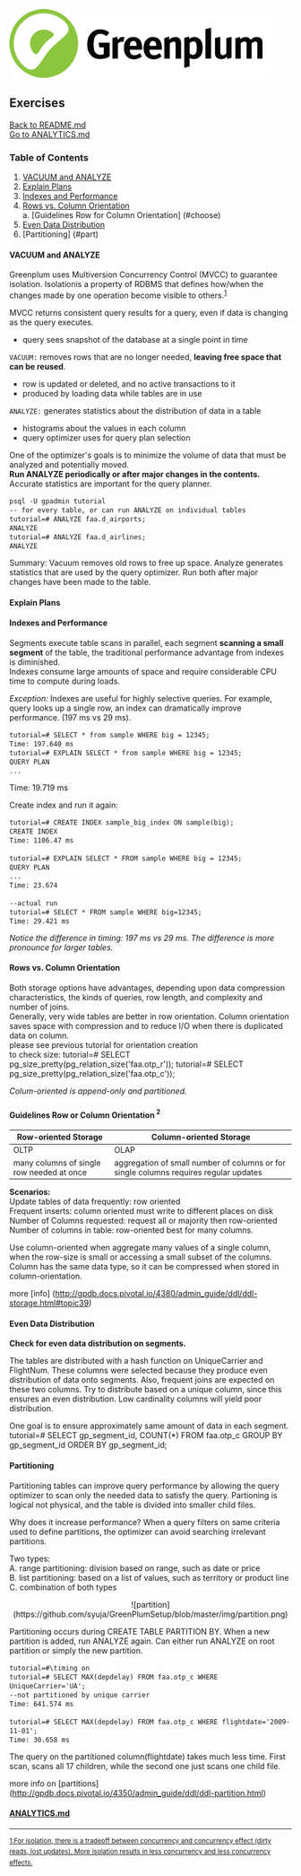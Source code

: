 ![Greenplum](https://github.com/syuja/GreenPlumSetup/blob/master/img/greenplum-logo.png)  

## Exercises  

[Back to README.md](../README.md)  
[Go to ANALYTICS.md](./ANALYTICS.md)

### Table of Contents
  1. [VACUUM and ANALYZE](#vac)
  2. [Explain Plans](#expl)
  3. [Indexes and Performance](#ind)
  4. [Rows vs. Column Orientation](#row)  
     a. [Guidelines Row for Column Orientation] (#choose)
  5. [Even Data Distribution](#even)
  6. [Partitioning] (#part)

<a id="vac"></a>
#### VACUUM and ANALYZE
Greenplum uses Multiversion Concurrency Control (MVCC) to guarantee isolation.
Isolationis a property of RDBMS that defines how/when the changes made by one operation become visible to others.<sup><a href="#fn1" id="ref1">1</a></sup>    

MVCC returns consistent query results for a query, even if data is changing as the query executes.
  - query sees snapshot of the database at a single point in time
  
`VACUUM:` removes rows that are no longer needed, **leaving free space that can be reused**.
  - row is updated or deleted, and no active transactions to it
  - produced by loading data while tables are in use

`ANALYZE:` generates statistics about the distribution of data in a table 
  - histograms about the values in each column
  - query optimizer uses for query plan selection
  
One of the optimizer's goals is to minimize the volume of data that must be analyzed and potentially moved.  
**Run ANALYZE periodically or after major changes in the contents.** Accurate statistics are important for the query planner.

```
psql -U gpadmin tutorial  
-- for every table, or can run ANALYZE on individual tables  
tutorial=# ANALYZE faa.d_airports;  
ANALYZE  
tutorial=# ANALYZE faa.d_airlines;  
ANALYZE
```
  
Summary: Vacuum removes old rows to free up space. Analyze generates statistics that are used by the query optimizer. Run both
after major changes have been made to the table.
  
<a id="expl"></a>
#### Explain Plans  

<a id="ind"></a>
#### Indexes and Performance 
Segments execute table scans in parallel, each segment **scanning a small segment** of the table, 
the traditional performance advantage from indexes is diminished.  
Indexes consume large amounts of space and require considerable CPU time to compute during loads.  

_Exception:_ Indexes are useful for highly selective queries. For example, query looks up a single
row, an index can dramatically improve performance. (197 ms vs 29 ms).  
    
    tutorial=# SELECT * from sample WHERE big = 12345;
    Time: 197.640 ms
    tutorial=# EXPLAIN SELECT * from sample WHERE big = 12345;
    QUERY PLAN
    ...  
   Time: 19.719 ms  
    

Create index and run it again:  
    
    tutorial=# CREATE INDEX sample_big_index ON sample(big);
    CREATE INDEX
    Time: 1106.47 ms  
    
    tutorial=# EXPLAIN SELECT * FROM sample WHERE big = 12345;
    QUERY PLAN
    ...
    Time: 23.674
    
    --actual run
    tutorial=# SELECT * FROM sample WHERE big=12345;
    Time: 29.421 ms  
    

_Notice the difference in timing: 197 ms vs 29 ms. The difference is more pronounce for larger
tables._


<a id="row"></a>
#### Rows vs. Column Orientation  
Both storage options have advantages, depending upon data compression characteristics, 
the kinds of queries, row length, and complexity and number of joins.  
Generally, very wide tables are better in row orientation. Column orientation saves space with
compression and to reduce I/O when there is duplicated data on column.  
    please see previous tutorial for orientation creation  
    to check size:
    tutorial=# SELECT pg_size_pretty(pg_relation_size('faa.otp_r'));
    tutorial=# SELECT pg_size_pretty(pg_relation_size('faa.otp_c'));

_Colum-oriented is append-only and partitioned._  

<a id="choose"></a>
#### Guidelines Row or Column Orientation<sup> 2 <sup>
|Row-oriented Storage | Column-oriented Storage|
|---------------------|------------------------|
|OLTP                 |OLAP                   |
|many columns of single row needed at once | aggregation of small number of columns or for single columns requires regular updates|  

**Scenarios:**  
Update tables of data frequently: row oriented   
Frequent inserts: column oriented must write to different places on disk    
Number of Columns requested: request all or majority then row-oriented  
Number of columns in table: row-oriented best for many columns.  

Use column-oriented when aggregate many values of a single column, when the row-size is
small or accessing a small subset of the columns. Column has the same data type, so it can
be compressed when stored in column-orientation.  

more [info] (http://gpdb.docs.pivotal.io/4380/admin_guide/ddl/ddl-storage.html#topic39)


<a id="even"></a>
#### Even Data Distribution  
**Check for even data distribution on segments.**  

The tables are distributed with a hash function on UniqueCarrier and FlightNum. These columns 
were selected because they produce even distribution of data onto segments. Also, frequent joins
are expected on these two columns. Try to distribute based on a unique column, since this 
ensures an even distribution. Low cardinality columns will yield poor distribution.  

One goal is to ensure approximately same amount of data in each segment.  
    tutorial=# SELECT gp_segment_id, COUNT(*) FROM faa.otp_c GROUP BY
    gp_segment_id ORDER BY gp_segment_id;


<a id="part"></a>
#### Partitioning  
Partitioning tables can improve query performance by allowing the query optimizer to scan only
the needed data to satisfy the query. Partioning is logical not physical, and the table is divided
into smaller child files.  

Why does it increase performance? When a query filters on same criteria used to define partitions, the 
optimizer can avoid searching irrelevant partitions.  

Two types:  
  A. range partitioning: division based on range, such as date or price  
  B. list partitioning: based on a list of values, such as territory or product line  
  C. combination of both types  
  
  <p align = "center">
![partition] (https://github.com/syuja/GreenPlumSetup/blob/master/img/partition.png)
  </p>

Partitioning occurs during CREATE TABLE PARTITION BY. When a new partition is added, run ANALYZE
again. Can either run ANALYZE on root partition or simply the new partition.  

    
    tutorial=#\timing on
    tutorial=# SELECT MAX(depdelay) FROM faa.otp_c WHERE UniqueCarrier='UA';
    --not partitioned by unique carrier
    Time: 641.574 ms
    
    tutorial=# SELECT MAX(depdelay) FROM faa.otp_c WHERE flightdate='2009-11-01';
    Time: 30.658 ms
      

The query on the partitioned column(flightdate) takes much less time. First scan, scans all
17 children, while the second one just scans one child file.  

more info on [partitions] (http://gpdb.docs.pivotal.io/4350/admin_guide/ddl/ddl-partition.html)  


#### [ANALYTICS.md](./ANALYTICS.md)
---
<sup id="fn1"><a href="#ref1" title="jump back">1:For isolation, there is a tradeoff between concurrency and concurrency effect (dirty reads, lost updates). More isolation results in
less concurrency and less concurrency effects.</a></sup> 
  
  
